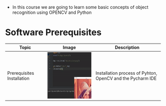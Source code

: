 - In this course we are going to learn some basic concepts of object recognition using OPENCV and Python




# Software Prerequisites

| Topic  |Image   |Description   |
| ------------ | ------------ | ------------ |
|  Prerequisites Installation |<img src="https://github.com/Jobar86/objectrecognition_course/blob/main/Tumbnails/Chapter1.gif" width="300" height="150" />| Installation process of Pyhton, OpenCV and the Pycharm IDE |

